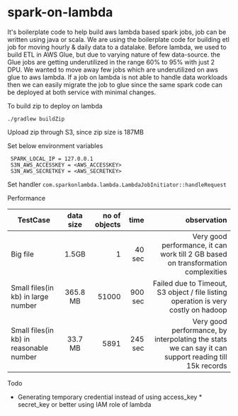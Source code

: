 # spark-on-lambda
It's boilerplate code to help build aws lambda based spark jobs, job can be written using java or scala.
We are using the boilerplate code for building etl job for moving hourly & daily data to a datalake.
Before lambda, we used to build ETL in AWS Glue, but due to varying nature of few data-source. the Glue jobs are getting underutilized in the range 60% to 95% with just 2 DPU.
We wanted to move away few jobs which are underutilized on aws glue to aws lambda. 
If a job on lambda is not able to handle data workloads then we can easily migrate the job to glue since the same spark code can be deployed at both service with minimal changes.

To build zip to deploy on lambda

``./gradlew buildZip
``

Upload zip through S3, since zip size is 187MB

Set below environment variables

```
 SPARK_LOCAL_IP = 127.0.0.1
 S3N_AWS_ACCESSKEY = <AWS_ACCESSKEY>
 S3N_AWS_SECRETKEY = <AWS_SECRETKEY>
```

Set handler
``com.sparkonlambda.lambda.LambdaJobInitiator::handleRequest``

Performance

| TestCase | data size | no of objects | time | observation |
| ------------- |:-------------:| -----:| ----:| ----:|
|Big file| 1.5GB |1 | 40 sec| Very good performance, it can work till 2 GB based on transformation complexities 
|Small files(in kb) in large number|365.8 MB | 51000|900 sec| Failed due to Timeout, S3 object / file listing operation is very costly on hadoop |
|Small files(in kb) in reasonable number|33.7 MB | 5891|245 sec|  Very good performance, by interpolating the stats we can say it can support reading till 15k records |

Todo
+ Generating temporary credential instead of using access_key * secret_key or better using IAM role of lambda 